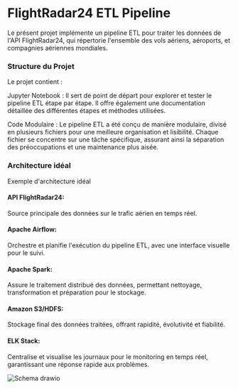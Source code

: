 # FlightRadar24 ETL Pipeline
Le présent projet implémente un pipeline ETL pour traiter les données de l'API FlightRadar24, qui répertorie l'ensemble des vols aériens, aéroports, et compagnies aériennes mondiales.

### Structure du Projet
Le projet contient :

Jupyter Notebook : Il sert de point de départ pour explorer et tester le pipeline ETL étape par étape. Il offre également une documentation détaillée des différentes étapes et méthodes utilisées.

Code Modulaire : Le pipeline ETL a été conçu de manière modulaire, divisé en plusieurs fichiers pour une meilleure organisation et lisibilité. Chaque fichier se concentre sur une tâche spécifique, assurant ainsi la séparation des préoccupations et une maintenance plus aisée.

### Architecture idéal
Exemple d'architecture idéal

#### API FlightRadar24:
Source principale des données sur le trafic aérien en temps réel.

#### Apache Airflow:
Orchestre et planifie l'exécution du pipeline ETL, avec une interface visuelle pour le suivi.

#### Apache Spark:
Assure le traitement distribué des données, permettant nettoyage, transformation et préparation pour le stockage.

#### Amazon S3/HDFS:
Stockage final des données traitées, offrant rapidité, évolutivité et fiabilité.

#### ELK Stack:
Centralise et visualise les journaux pour le monitoring en temps réel, garantissant une réponse rapide aux problèmes.


![Schema drawio](https://github.com/daoumd/ETL_Pipeline/assets/140932918/94001942-06ab-4528-9df0-54aff9492def)
